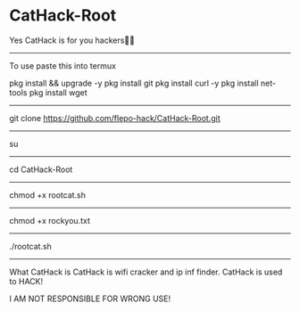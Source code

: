 # CatHack-Root
Yes CatHack is for you hackers👨‍💻

_____________________________________________________

To use paste this into termux

pkg install && upgrade -y 
pkg install git
pkg install curl -y
pkg install net-tools
pkg install wget

_____________________________________________________

git clone https://github.com/flepo-hack/CatHack-Root.git

_____________________________________________________

su

_____________________________________________________

cd CatHack-Root 

_____________________________________________________


chmod +x rootcat.sh


_____________________________________________________


chmod +x rockyou.txt


_____________________________________________________


./rootcat.sh


_____________________________________________________


What CatHack is CatHack is wifi cracker and ip inf finder. CatHack is used to HACK!

I AM NOT RESPONSIBLE FOR WRONG USE!
